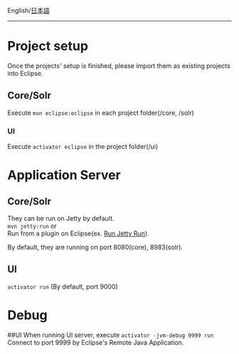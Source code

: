 English/[日本語](https://github.com/aegif/NemakiWare/wiki/%E9%96%8B%E7%99%BA_-Eclipse%E3%81%A7%E3%81%AE%E9%96%8B%E7%99%BA) 
***
# Project setup
Once the projects' setup is finished, please import them as existing projects into Eclipse.  
## Core/Solr
Execute ```mvn eclipse:eclipse``` in each project folder(/core, /solr)

### UI
Execute ```activator eclipse``` in the project folder(/ui)

# Application Server
## Core/Solr
They can be run on Jetty by default.  
```mvn jetty:run```  or  
Run from a plugin on Eclipse(ex. [Run Jetty Run](https://code.google.com/p/run-jetty-run/)).  

By default, they are running on port 8080(core), 8983(solr).  

## UI
```activator run``` (By default, port 9000)

# Debug
##UI
When running UI server, execute ```activator -jvm-debug 9999 run```  
Connect to port 9999 by Eclipse's Remote Java Application.